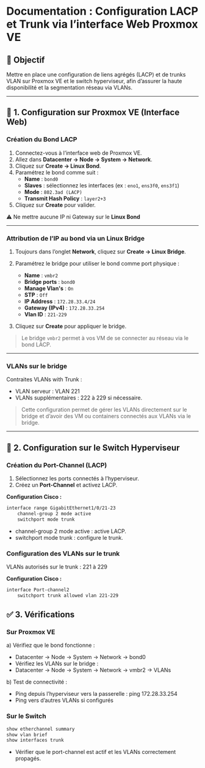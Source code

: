 # Documentation : Configuration LACP et Trunk via l’interface Web Proxmox VE

## 🎯 Objectif 
Mettre en place une configuration de liens agrégés (LACP) et de trunks VLAN sur Proxmox VE et le switch hyperviseur, afin d’assurer la haute disponibilité et la segmentation réseau via VLANs.

---

## 🔧 1. Configuration sur Proxmox VE (Interface Web) 

### Création du Bond LACP 

1. Connectez-vous à l’interface web de Proxmox VE.
2. Allez dans **Datacenter → Node → System → Network**.
3. Cliquez sur **Create → Linux Bond**.
4. Paramétrez le bond comme suit :
    - **Name** : `bond0`
    - **Slaves** : sélectionnez les interfaces (ex : `eno1`, `ens3f0`, `ens3f1`) 
    - **Mode** : `802.3ad (LACP)`
    - **Transmit Hash Policy** : `layer2+3` 
5. Cliquez sur **Create** pour valider.

⚠️ Ne mettre aucune IP ni Gateway sur le **Linux Bond**

---

### Attribution de l’IP au bond via un Linux Bridge 

1. Toujours dans l’onglet **Network**, cliquez sur **Create → Linux Bridge**.
2. Paramétrez le bridge pour utiliser le bond comme port physique :
    - **Name** : `vmbr2`
    - **Bridge ports** : `bond0`
    - **Manage Vlan's** : `On`
    - **STP** : `Off`
    - **IP Address** : `172.28.33.4/24`
    - **Gateway (IPv4)** : `172.28.33.254`
    - **Vlan ID** : `221-229`

3. Cliquez sur **Create** pour appliquer le bridge.

> Le bridge `vmbr2` permet à vos VM de se connecter au réseau via le bond LACP.

---

### VLANs sur le bridge 

Contraites VLANs with Trunk :<br>

   * VLAN serveur : VLAN 221<br>
   * VLANs supplémentaires : 222 à 229 si nécessaire.<br>

> Cette configuration permet de gérer les VLANs directement sur le bridge et d’avoir des VM ou containers connectés aux VLANs via le bridge.

---

## 🔧 2. Configuration sur le Switch Hyperviseur 

### Création du Port-Channel (LACP)

1. Sélectionnez les ports connectés à l’hyperviseur.
2. Créez un **Port-Channel** et activez LACP.

**Configuration Cisco :**

```bash
interface range GigabitEthernet1/0/21-23
    channel-group 2 mode active
    switchport mode trunk
```

* channel-group 2 mode active : active LACP.
* switchport mode trunk : configure le trunk.

### Configuration des VLANs sur le trunk

VLANs autorisés sur le trunk : 221 à 229

**Configuration Cisco :**

```bash
interface Port-channel2
    switchport trunk allowed vlan 221-229
```

## ✅ 3. Vérifications 

### Sur Proxmox VE 

a) Vérifiez que le bond fonctionne :

* Datacenter → Node → System → Network → bond0
* Vérifiez les VLANs sur le bridge :
* Datacenter → Node → System → Network → vmbr2 → VLANs

b) Test de connectivité :

* Ping depuis l’hyperviseur vers la passerelle : ping 172.28.33.254
* Ping vers d’autres VLANs si configurés

### Sur le Switch

```bash
show etherchannel summary
show vlan brief
show interfaces trunk
```

* Vérifier que le port-channel est actif et les VLANs correctement propagés.